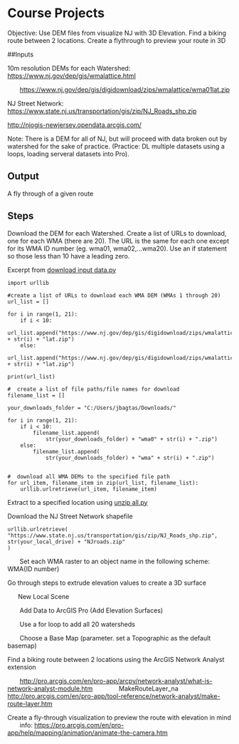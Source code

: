 # Course Projects

Objective: Use DEM files from visualize NJ with 3D Elevation. Find a biking route between 2 locations. Create a flythrough to preview your route in 3D

##Inputs

10m resolution DEMs for each Watershed: https://www.nj.gov/dep/gis/wmalattice.html

&nbsp;&nbsp;&nbsp;&nbsp;&nbsp;&nbsp; https://www.nj.gov/dep/gis/digidownload/zips/wmalattice/wma01lat.zip 

NJ Street Network: https://www.state.nj.us/transportation/gis/zip/NJ_Roads_shp.zip

http://njogis-newjersey.opendata.arcgis.com/

Note: There is a DEM for all of NJ, but will proceed with data broken out by watershed for the sake of practice. (Practice: DL multiple datasets using a loops, loading serveral datasets into Pro). 



## Output

A fly through of a given route



## Steps

Download the DEM for each Watershed. Create a list of URLs to download, one for each WMA (there are 20). The URL is the same for each one except for its WMA ID number (eg. wma01, wma02,...wma20). Use an if statement so those less than 10 have a leading zero.

Excerpt from [download input data.py](https://github.com/pratt-savi-810/pratt-savi-810-2018-10/blob/jbagtas_project/projects/download%20input%20data.py)
```
import urllib

#create a list of URLs to download each WMA DEM (WMAs 1 through 20)
url_list = []

for i in range(1, 21):
    if i < 10:
        url_list.append("https://www.nj.gov/dep/gis/digidownload/zips/wmalattice/wma0" + str(i) + "lat.zip")
    else:
        url_list.append("https://www.nj.gov/dep/gis/digidownload/zips/wmalattice/wma" + str(i) + "lat.zip")

print(url_list)

#  create a list of file paths/file names for download
filename_list = []

your_downloads_folder = "C:/Users/jbagtas/Downloads/"

for i in range(1, 21):
    if i < 10:
        filename_list.append(
            str(your_downloads_folder) + "wma0" + str(i) + ".zip")
    else:
        filename_list.append(
            str(your_downloads_folder) + "wma" + str(i) + ".zip")


#  download all WMA DEMs to the specified file path
for url_item, filename_item in zip(url_list, filename_list):
    urllib.urlretrieve(url_item, filename_item)
```

Extract to a specified location using [unzip all.py](https://github.com/pratt-savi-810/pratt-savi-810-2018-10/blob/jbagtas_project/projects/unzip%20all.py)

Download the NJ Street Network shapefile

```
urllib.urlretrieve(
"https://www.state.nj.us/transportation/gis/zip/NJ_Roads_shp.zip", 
str(your_local_drive) + "NJroads.zip"
)
```
&nbsp;&nbsp;&nbsp;&nbsp;&nbsp;&nbsp; Set each WMA raster to an object name in the following scheme: WMA{ID number}

Go through steps to extrude elevation values to create a 3D surface 

&nbsp;&nbsp;&nbsp;&nbsp;&nbsp;&nbsp;New Local Scene

&nbsp;&nbsp;&nbsp;&nbsp;&nbsp;&nbsp; Add Data to ArcGIS Pro (Add Elevation Surfaces)

&nbsp;&nbsp;&nbsp;&nbsp;&nbsp;&nbsp; Use a for loop to add all 20 watersheds

&nbsp;&nbsp;&nbsp;&nbsp;&nbsp;&nbsp; Choose a Base Map (parameter. set a Topographic as the default basemap)

Find a biking route between 2 locations using the ArcGIS Network Analyst extension

&nbsp;&nbsp;&nbsp;&nbsp;&nbsp;&nbsp; http://pro.arcgis.com/en/pro-app/arcpy/network-analyst/what-is-network-analyst-module.htm
&nbsp;&nbsp;&nbsp;&nbsp;&nbsp;&nbsp; &nbsp;&nbsp;&nbsp;&nbsp;&nbsp;&nbsp; MakeRouteLayer_na http://pro.arcgis.com/en/pro-app/tool-reference/network-analyst/make-route-layer.htm

Create a fly-through visualization to preview the route with elevation in mind 
&nbsp;&nbsp;&nbsp;&nbsp;&nbsp;&nbsp; info: https://pro.arcgis.com/en/pro-app/help/mapping/animation/animate-the-camera.htm
	
	
